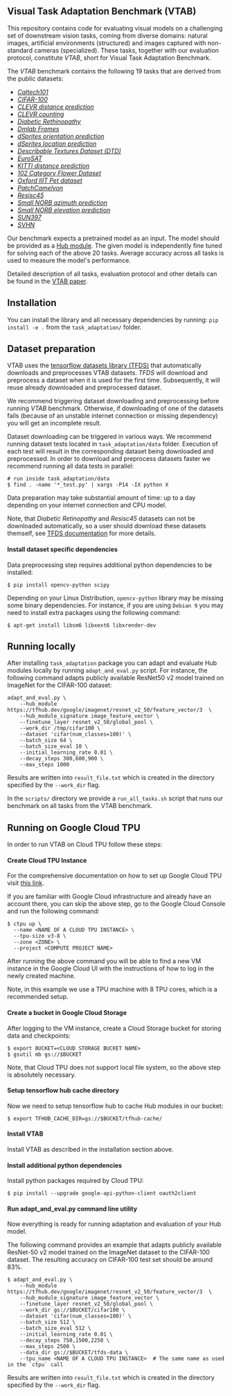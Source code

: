 ## Visual Task Adaptation Benchmark (VTAB)

This repository contains code for evaluating visual models on a challenging
set of downstream vision tasks, coming from diverse domains: natural images,
artificial environments (structured) and images captured with non-standard
cameras (specialized). These tasks, together with our evaluation protocol,
constitute *VTAB*, short for Visual Task Adaptation Benchmark.

The *VTAB* benchmark contains the following 19 tasks that are derived from the
public datasets:

- [*Caltech101*](http://www.vision.caltech.edu/Image_Datasets/Caltech101/)
- [*CIFAR-100*](https://www.cs.toronto.edu/~kriz/cifar.html)
- [*CLEVR distance prediction*](https://cs.stanford.edu/people/jcjohns/clevr/)
- [*CLEVR counting*](https://cs.stanford.edu/people/jcjohns/clevr/)
- [*Diabetic Rethinopathy*](https://www.kaggle.com/c/diabetic-retinopathy-detection/data)
- [*Dmlab Frames*](https://arxiv.org/abs/1910.04867)
- [*dSprites orientation prediction*](https://github.com/deepmind/dsprites-dataset)
- [*dSprites location prediction*](https://github.com/deepmind/dsprites-dataset)
- [*Describable Textures Dataset (DTD)*](https://www.robots.ox.ac.uk/~vgg/data/dtd/)
- [*EuroSAT*](https://github.com/phelber/eurosat)
- [*KITTI distance prediction*](http://www.cvlibs.net/datasets/kitti/)
- [*102 Category Flower Dataset*](http://www.robots.ox.ac.uk/~vgg/data/flowers/)
- [*Oxford IIIT Pet dataset*](https://www.robots.ox.ac.uk/~vgg/data/pets/)
- [*PatchCamelyon*](https://github.com/basveeling/pcam)
- [*Resisc45*](http://www.escience.cn/people/JunweiHan/NWPU-RESISC45.html)
- [*Small NORB azimuth prediction*](https://cs.nyu.edu/~ylclab/data/norb-v1.0-small/)
- [*Small NORB elevation prediction*](https://cs.nyu.edu/~ylclab/data/norb-v1.0-small/)
- [*SUN397*](https://groups.csail.mit.edu/vision/SUN/)
- [*SVHN*](http://ufldl.stanford.edu/housenumbers/)

Our benchmark expects a pretrained model as an input. The model should be
provided as a [Hub module](https://www.tensorflow.org/hub). The given model is
independently fine tuned for solving each of the above 20 tasks. Average
accuracy across all tasks is used to measure the model's performance.

Detailed description of all tasks, evaluation protocol and other details
can be found in the [VTAB paper](https://arxiv.org/abs/1910.04867).

## Installation

You can install the library and all necessary dependencies by running:
`pip install -e .` from the `task_adaptation/` folder.

## Dataset preparation

VTAB uses the [tensorflow datasets library (TFDS)](https://www.tensorflow.org/datasets)
that automatically downloads and preprocesses VTAB datasets. *TFDS* will
download and preprocess a dataset when it is used for the first time.
Subsequently, it will reuse already downloaded and preprocessed dataset.

We recommend triggering dataset downloading and preprocessing before running
*VTAB* benchmark. Otherwise, if downloading of one of the datasets fails
(because of an unstable internet connection or missing dependency) you will get
an incomplete result.

Dataset downloading can be triggered in various ways. We recommend running
dataset tests located in `task_adaptation/data` folder. Execution of each test
will result in the corresponding dataset being downloaded and preprocessed.
In order to download and preprocess datasets faster we recommend running all
data tests in parallel:

```
# run inside task_adaptation/data
$ find . -name '*_test.py' | xargs -P14 -IX python X
```

Data preparation may take substantial amount of time: up to a day depending on
your internet connection and CPU model.

Note, that *Diabetic Retinopathy* and *Resisc45* datasets can not be downloaded
automatically, so a user should download these datasets themself, see [TFDS
documentation](https://www.tensorflow.org/datasets) for more details.

#### Install dataset specific dependencies

Data preprocessing step requires additional python dependencies to be installed:

```
$ pip install opencv-python scipy
```

Depending on your Linux Distribution, `opencv-python` library may be missing
some binary dependencies. For instance, if you are using `Debian 9` you may need
to install extra packages using the following command:

```
$ apt-get install libsm6 libxext6 libxrender-dev
```

## Running locally

After installing `task_adaptation` package you can adapt and evaluate
Hub modules locally by running `adapt_and_eval.py` script. For instance, the
following command adapts publicly available ResNet50 v2 model trained on
ImageNet for the CIFAR-100 dataset:

```
adapt_and_eval.py \
    --hub_module https://tfhub.dev/google/imagenet/resnet_v2_50/feature_vector/3  \
    --hub_module_signature image_feature_vector \
    --finetune_layer resnet_v2_50/global_pool \
    --work_dir /tmp/cifar100 \
    --dataset 'cifar(num_classes=100)' \
    --batch_size 64 \
    --batch_size_eval 10 \
    --initial_learning_rate 0.01 \
    --decay_steps 300,600,900 \
    --max_steps 1000
```

Results are written into `result_file.txt` which is created in the directory
specified by the `--work_dir` flag.

In the `scripts/` directory we provide a `run_all_tasks.sh` script that runs
our benchmark on all tasks from the VTAB benchmark.

## Running on Google Cloud TPU

In order to run VTAB on Cloud TPU follow these steps:

#### Create Cloud TPU Instance

For the comprehensive documentation on how to set up Google Cloud TPU visit
[this link](https://cloud.google.com/tpu/docs/).

If you are familiar with Google Cloud infrastructure and already have an account
there, you can skip the above step, go to the Google Cloud Console and run the
following command:

```
$ ctpu up \
  --name <NAME OF A CLOUD TPU INSTANCE> \
  --tpu-size v3-8 \
  --zone <ZONE> \
  --project <COMPUTE PROJECT NAME>
```

After running the above command you will be able to find a new VM instance in
the Google Cloud UI with the instructions of how to log in the newly created
machine.

Note, in this example we use a TPU machine with 8 TPU cores, which is a
recommended setup.

#### Create a bucket in Google Cloud Storage

After logging to the VM instance, create a Cloud Storage bucket for storing
data and checkpoints:

```
$ export BUCKET=<CLOUD STORAGE BUCKET NAME>
$ gsutil mb gs://$BUCKET
```

Note, that Cloud TPU does not support local file system, so the above step is
absolutely necessary.

#### Setup tensorflow hub cache directory

Now we need to setup tensorflow hub to cache Hub modules in our bucket:

```
$ export TFHUB_CACHE_DIR=gs://$BUCKET/tfhub-cache/
```

#### Install VTAB

Install VTAB as described in the installation section above.

#### Install additional python dependencies

Install python packages required by Cloud TPU:

```
$ pip install --upgrade google-api-python-client oauth2client
```

#### Run adapt_and_eval.py command line utility

Now everything is ready for running adaptation and evaluation of your Hub model.

The following command provides an example that adapts publicly available
ResNet-50 v2 model trained on the ImageNet dataset to the CIFAR-100 dataset.
The resulting accuracy on CIFAR-100 test set should be around 83%.

```
$ adapt_and_eval.py \
    --hub_module https://tfhub.dev/google/imagenet/resnet_v2_50/feature_vector/3  \
    --hub_module_signature image_feature_vector \
    --finetune_layer resnet_v2_50/global_pool \
    --work_dir gs://$BUCKET/cifar100 \
    --dataset 'cifar(num_classes=100)' \
    --batch_size 512 \
    --batch_size_eval 512 \
    --initial_learning_rate 0.01 \
    --decay_steps 750,1500,2250 \
    --max_steps 2500 \
    --data_dir gs://$BUCKET/tfds-data \
    --tpu_name <NAME OF A CLOUD TPU INSTANCE>  # The same name as used in the `ctpu` call
```

Results are written into `result_file.txt` which is created in the directory
specified by the `--work_dir` flag.
